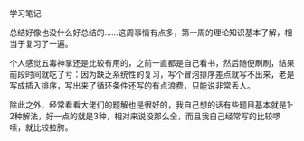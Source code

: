 学习笔记

总结好像也没什么好总结的……这周事情有点多，第一周的理论知识基本了解，相当于复习了一遍。

个人感觉五毒神掌还是比较有用的，之前一直都是自己看书，然后随便刷刷，结果前段时间就吃了亏：因为缺乏系统性的复习，写个冒泡排序差点就写不出来，老是写成插入排序，写出来了循环条件还写的有点浪费，只能说非常丢人。

除此之外，经常看看大佬们的题解也是很好的，我自己想的话有些题目基本就是1-2种解法，好一点的就是3种，相对来说没那么全，而且我自己经常写的比较啰嗦，就比较拉胯。